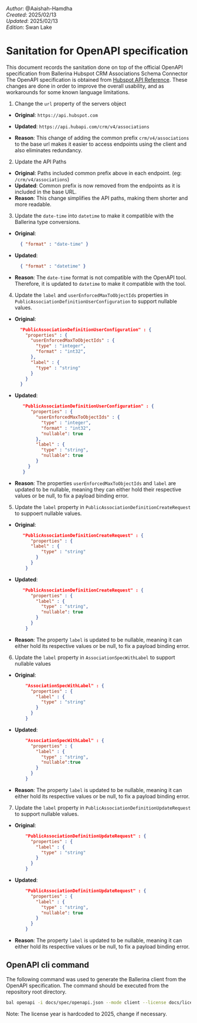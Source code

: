 _Author_:  @Aaishah-Hamdha \
_Created_: 2025/02/13 \
_Updated_: 2025/02/13 \
_Edition_: Swan Lake

# Sanitation for OpenAPI specification

This document records the sanitation done on top of the official OpenAPI specification from Ballerina Hubspot CRM Associations Schema Connector
The OpenAPI specification is obtained from [Hubspot API Reference](https://github.com/HubSpot/HubSpot-public-api-spec-collection/blob/main/PublicApiSpecs/CRM/Associations%20Schema/Rollouts/130902/v4/associationsSchema.json).
These changes are done in order to improve the overall usability, and as workarounds for some known language limitations.

1. Change the `url` property of the servers object

- **Original**:
`https://api.hubspot.com`

- **Updated**:
`https://api.hubapi.com/crm/v4/associations`

- **Reason**: This change of adding the common prefix `crm/v4/associations` to the base url makes it easier to access endpoints using the client and also eliminates redundancy.

2. Update the API Paths

- **Original**: Paths included common prefix above in each endpoint. (eg: `/crm/v4/associations`)
- **Updated**: Common prefix is now removed from the endpoints as it is included in the base URL.
- **Reason**: This change simplifies the API paths, making them shorter and more readable.

3. Update the `date-time` into `datetime` to make it compatible with the Ballerina type conversions.

- **Original**:

  ```json
    { "format" : "date-time" }
  ```

- **Updated**:

  ```json
    { "format" : "datetime" }
  ```

- **Reason**: The `date-time` format is not compatible with the OpenAPI tool. Therefore, it is updated to `datetime` to make it compatible with the tool.

4. Update the `label` and `userEnforcedMaxToObjectIds` properties in `PublicAssociationDefinitionUserConfiguration` to support nullable values.

- **Original**:

  ```json
    "PublicAssociationDefinitionUserConfiguration" : {
      "properties" : {
        "userEnforcedMaxToObjectIds" : {
          "type" : "integer",
          "format" : "int32",
        },
        "label" : {
          "type" : "string"
        }
      }
    }
  ```

- **Updated**:

  ```json
     "PublicAssociationDefinitionUserConfiguration" : {
        "properties" : {
          "userEnforcedMaxToObjectIds" : {
            "type" : "integer",
            "format" : "int32",
            "nullable": true
          },
          "label" : {
            "type" : "string",
            "nullable": true
          }
       }
     }
  ```

- **Reason**: The properties `userEnforcedMaxToObjectIds` and `label` are updated to be nullable, meaning they can either hold their respective values or be null, to fix a payload binding error.

5. Update the `label` property in `PublicAssociationDefinitionCreateRequest` to suppoert nullable values.

- **Original**:

  ```json
     "PublicAssociationDefinitionCreateRequest" : {
        "properties" : {
        "label" : {
            "type" : "string"
          }
        }
      }
  ```

- **Updated**:

  ```json
     "PublicAssociationDefinitionCreateRequest" : {
        "properties" : {
          "label" : {
            "type" : "string",
            "nullable": true
          }
        }
      }
  ```

- **Reason**: The property `label` is updated to be nullable, meaning it can either hold its respective values or be null, to fix a payload binding error.

6. Update the `label` property in `AssociationSpecWithLabel` to support nullable values

- **Original**:  

  ```json
      "AssociationSpecWithLabel" : {
        "properties" : {
          "label" : {
            "type" : "string"
          }
        }
      }
  ```

- **Updated**:

  ```json
      "AssociationSpecWithLabel" : {
        "properties" : {
          "label" : {
            "type" : "string",
            "nullable":true
          }
        }
      }
  ```

- **Reason**: The property `label` is updated to be nullable, meaning it can either hold its respective values or be null, to fix a payload binding error.

7. Update the `label` property in `PublicAssociationDefinitionUpdateRequest` to support nullable values.

- **Original**:

  ```json
      "PublicAssociationDefinitionUpdateRequest" : {
        "properties" : {
          "label" : {
            "type" : "string"
          }
        }
      }
  ```

- **Updated**:

  ```json
      "PublicAssociationDefinitionUpdateRequest" : {
        "properties" : {
          "label" : {
            "type" : "string",
            "nullable": true
          }
        }
      }
  ```

- **Reason**: The property `label` is updated to be nullable, meaning it can either hold its respective values or be null, to fix a payload binding error.

## OpenAPI cli command

The following command was used to generate the Ballerina client from the OpenAPI specification. The command should be executed from the repository root directory.

```bash
bal openapi -i docs/spec/openapi.json --mode client --license docs/license.txt -o ballerina
```

Note: The license year is hardcoded to 2025, change if necessary.
